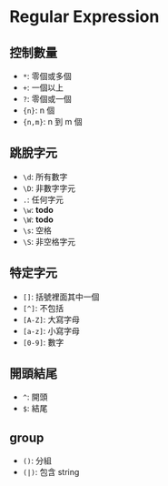 # Regular Expression

## 控制數量

- `*`: 零個或多個
- `+`: 一個以上
- `?`: 零個或一個
- `{n}`: n 個
- `{n,m}`: n 到 m 個

## 跳脫字元

- `\d`: 所有數字
- `\D`: 非數字字元
- `.`: 任何字元
- `\w`: **todo**
- `\W`: **todo**
- `\s`: 空格
- `\S`: 非空格字元

## 特定字元

- `[]`: 括號裡面其中一個
- `[^]`: 不包括
- `[A-Z]`: 大寫字母
- `[a-z]`: 小寫字母
- `[0-9]`: 數字

## 開頭結尾

- `^`: 開頭
- `$`: 結尾

## group

- `()`: 分組
- `(|)`: 包含 string
